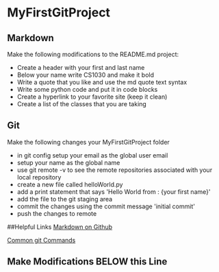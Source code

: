 # MyFirstGitProject

## Markdown
Make the following modifications to the README.md project:
  - Create a header with your first and last name
  - Below your name write CS1030 and make it bold
  - Write a quote that you like and use the md quote text syntax
  - Write some python code and put it in code blocks
  - Create a hyperlink to your favorite site (keep it clean)
  - Create a list of the classes that you are taking

## Git
Make the following changes your MyFirstGitProject folder
  - in git config setup your email as the global user email
  - setup your name as the global name
  - use git remote -v to see the remote repositories associated with your local repository
  - create a new file called helloWorld.py
  - add a print statement that says 'Hello World from : {your first name}'
  - add the file to the git staging area
  - commit the changes using the commit message 'initial commit'
  - push the changes to remote
  
##Helpful Links
[Markdown on Github](https://help.github.com/en/articles/basic-writing-and-formatting-syntax)


[Common git Commands](http://guides.beanstalkapp.com/version-control/common-git-commands.html)


Make Modifications BELOW this Line
-----------------------------------------------------------------------------------------------
